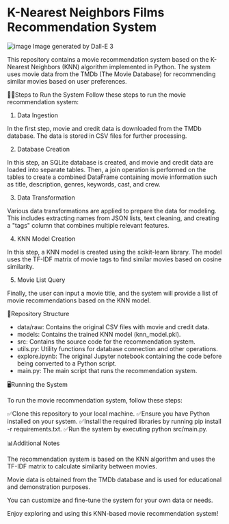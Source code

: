 # K-Nearest Neighbors Films Recommendation System

![image](https://github.com/Munchkinland/K-nearest-neighbors-films-recomendation/assets/92251234/ba6a356b-c7f0-4483-9840-b68fd95742af)
Image generated by Dall-E 3

This repository contains a movie recommendation system based on the K-Nearest Neighbors (KNN) algorithm implemented in Python. The system uses movie data from the TMDb (The Movie Database) for recommending similar movies based on user preferences.

🙋‍♂️Steps to Run the System
Follow these steps to run the movie recommendation system:

1. Data Ingestion

In the first step, movie and credit data is downloaded from the TMDb database. The data is stored in CSV files for further processing.

2. Database Creation

In this step, an SQLite database is created, and movie and credit data are loaded into separate tables. Then, a join operation is performed on the tables to create a combined DataFrame containing movie information such as title, description, genres, keywords, cast, and crew.

3. Data Transformation

Various data transformations are applied to prepare the data for modeling. This includes extracting names from JSON lists, text cleaning, and creating a "tags" column that combines multiple relevant features.

4. KNN Model Creation

In this step, a KNN model is created using the scikit-learn library. The model uses the TF-IDF matrix of movie tags to find similar movies based on cosine similarity.

5. Movie List Query

Finally, the user can input a movie title, and the system will provide a list of movie recommendations based on the KNN model.

🧐Repository Structure
- data/raw: Contains the original CSV files with movie and credit data.
- models: Contains the trained KNN model (knn_model.pkl).
- src: Contains the source code for the recommendation system.
- utils.py: Utility functions for database connection and other operations.
- explore.ipynb: The original Jupyter notebook containing the code before being converted to a Python script.
- main.py: The main script that runs the recommendation system.

🖥Running the System

To run the movie recommendation system, follow these steps:

✅Clone this repository to your local machine.
✅Ensure you have Python installed on your system.
✅Install the required libraries by running pip install -r requirements.txt.
✅Run the system by executing python src/main.py.

📊Additional Notes

The recommendation system is based on the KNN algorithm and uses the TF-IDF matrix to calculate similarity between movies.

Movie data is obtained from the TMDb database and is used for educational and demonstration purposes.

You can customize and fine-tune the system for your own data or needs.

Enjoy exploring and using this KNN-based movie recommendation system!
